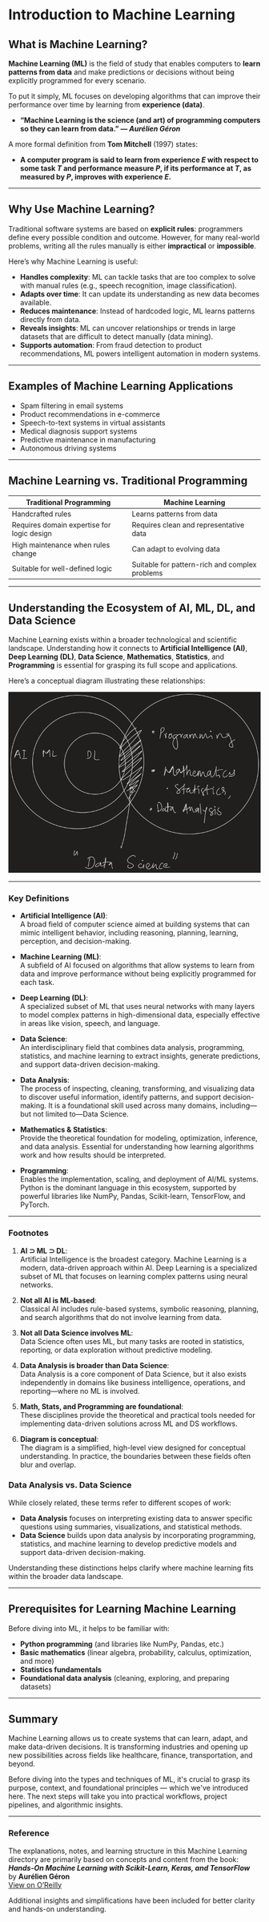 # Introduction to Machine Learning

## What is Machine Learning?

**Machine Learning (ML)** is the field of study that enables computers to **learn patterns from data** and make predictions or decisions without being explicitly programmed for every scenario.

To put it simply, ML focuses on developing algorithms that can improve their performance over time by learning from **experience (data)**.

- **“Machine Learning is the science (and art) of programming computers so they can learn from data.” — _Aurélien Géron_**

A more formal definition from **Tom Mitchell** (1997) states:

- **A computer program is said to learn from experience _E_ with respect to some task _T_ and performance measure _P_, if its performance at _T_, as measured by _P_, improves with experience _E_.**

---

## Why Use Machine Learning?

Traditional software systems are based on **explicit rules**: programmers define every possible condition and outcome. However, for many real-world problems, writing all the rules manually is either **impractical** or **impossible**.

Here’s why Machine Learning is useful:

- **Handles complexity**: ML can tackle tasks that are too complex to solve with manual rules (e.g., speech recognition, image classification).
- **Adapts over time**: It can update its understanding as new data becomes available.
- **Reduces maintenance**: Instead of hardcoded logic, ML learns patterns directly from data.
- **Reveals insights**: ML can uncover relationships or trends in large datasets that are difficult to detect manually (data mining).
- **Supports automation**: From fraud detection to product recommendations, ML powers intelligent automation in modern systems.

---

## Examples of Machine Learning Applications

- Spam filtering in email systems
- Product recommendations in e-commerce
- Speech-to-text systems in virtual assistants
- Medical diagnosis support systems
- Predictive maintenance in manufacturing
- Autonomous driving systems

---

## Machine Learning vs. Traditional Programming

| Traditional Programming                    | Machine Learning                               |
| ------------------------------------------ | ---------------------------------------------- |
| Handcrafted rules                          | Learns patterns from data                      |
| Requires domain expertise for logic design | Requires clean and representative data         |
| High maintenance when rules change         | Can adapt to evolving data                     |
| Suitable for well-defined logic            | Suitable for pattern-rich and complex problems |

---

## Understanding the Ecosystem of AI, ML, DL, and Data Science

Machine Learning exists within a broader technological and scientific landscape. Understanding how it connects to **Artificial Intelligence (AI)**, **Deep Learning (DL)**, **Data Science**, **Mathematics**, **Statistics**, and **Programming** is essential for grasping its full scope and applications.

Here’s a conceptual diagram illustrating these relationships:

![AI-ML-DL-DS Venn Diagram](venn_ai_ml_ds.png)

---

### Key Definitions

- **Artificial Intelligence (AI)**:  
  A broad field of computer science aimed at building systems that can mimic intelligent behavior, including reasoning, planning, learning, perception, and decision-making.

- **Machine Learning (ML)**:  
  A subfield of AI focused on algorithms that allow systems to learn from data and improve performance without being explicitly programmed for each task.

- **Deep Learning (DL)**:  
  A specialized subset of ML that uses neural networks with many layers to model complex patterns in high-dimensional data, especially effective in areas like vision, speech, and language.

- **Data Science**:  
  An interdisciplinary field that combines data analysis, programming, statistics, and machine learning to extract insights, generate predictions, and support data-driven decision-making.

- **Data Analysis**:  
  The process of inspecting, cleaning, transforming, and visualizing data to discover useful information, identify patterns, and support decision-making. It is a foundational skill used across many domains, including—but not limited to—Data Science.

- **Mathematics & Statistics**:  
  Provide the theoretical foundation for modeling, optimization, inference, and data analysis. Essential for understanding how learning algorithms work and how results should be interpreted.

- **Programming**:  
  Enables the implementation, scaling, and deployment of AI/ML systems. Python is the dominant language in this ecosystem, supported by powerful libraries like NumPy, Pandas, Scikit-learn, TensorFlow, and PyTorch.

---

### Footnotes

1. **AI ⊃ ML ⊃ DL**:  
   Artificial Intelligence is the broadest category. Machine Learning is a modern, data-driven approach within AI. Deep Learning is a specialized subset of ML that focuses on learning complex patterns using neural networks.

2. **Not all AI is ML-based**:  
   Classical AI includes rule-based systems, symbolic reasoning, planning, and search algorithms that do not involve learning from data.

3. **Not all Data Science involves ML**:  
   Data Science often uses ML, but many tasks are rooted in statistics, reporting, or data exploration without predictive modeling.

4. **Data Analysis is broader than Data Science**:  
   Data Analysis is a core component of Data Science, but it also exists independently in domains like business intelligence, operations, and reporting—where no ML is involved.

5. **Math, Stats, and Programming are foundational**:  
   These disciplines provide the theoretical and practical tools needed for implementing data-driven solutions across ML and DS workflows.

6. **Diagram is conceptual**:  
   The diagram is a simplified, high-level view designed for conceptual understanding. In practice, the boundaries between these fields often blur and overlap.

### Data Analysis vs. Data Science

While closely related, these terms refer to different scopes of work:

- **Data Analysis** focuses on interpreting existing data to answer specific questions using summaries, visualizations, and statistical methods.
- **Data Science** builds upon data analysis by incorporating programming, statistics, and machine learning to develop predictive models and support data-driven decision-making.

Understanding these distinctions helps clarify where machine learning fits within the broader data landscape.

---

## Prerequisites for Learning Machine Learning

Before diving into ML, it helps to be familiar with:

- **Python programming** (and libraries like NumPy, Pandas, etc.)
- **Basic mathematics** (linear algebra, probability, calculus, optimization, and more)
- **Statistics fundamentals**
- **Foundational data analysis** (cleaning, exploring, and preparing datasets)

---

## Summary

Machine Learning allows us to create systems that can learn, adapt, and make data-driven decisions. It is transforming industries and opening up new possibilities across fields like healthcare, finance, transportation, and beyond.

Before diving into the types and techniques of ML, it's crucial to grasp its purpose, context, and foundational principles — which we've introduced here. The next steps will take you into practical workflows, project pipelines, and algorithmic insights.

---

### Reference

The explanations, notes, and learning structure in this Machine Learning directory are primarily based on concepts and content from the book:  
**_Hands-On Machine Learning with Scikit-Learn, Keras, and TensorFlow_**  
by **Aurélien Géron**  
[View on O’Reilly](https://www.oreilly.com/library/view/hands-on-machine-learning/9781098125974/)

Additional insights and simplifications have been included for better clarity and hands-on understanding.

